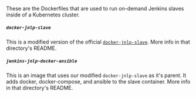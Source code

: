 These are the Dockerfiles that are used to run on-demand Jenkins slaves inside of a Kubernetes cluster.

##### `docker-jnlp-slave`

This is a modified version of the official [`docker-jnlp-slave`](https://hub.docker.com/r/jenkinsci/jnlp-slave/). More info in that directory's README.

##### `jenkins-jnlp-docker-ansible`

This is an image that uses our modified `docker-jnlp-slave` as it's parent. It adds docker, docker-compose, and ansible to the slave container. More info in that directory's README.
